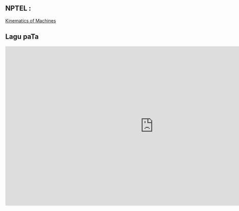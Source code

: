 ## NPTEL :
[Kinematics of Machines](https://youtu.be/MJeRFzs4oRU)

## Lagu paTa
<iframe width="925" height="500" src="https://www.youtube.com/embed/99uwj2jRtGA" title="YouTube video player" frameborder="0" allow="accelerometer; autoplay; clipboard-write; encrypted-media; gyroscope; picture-in-picture" allowfullscreen></iframe>
